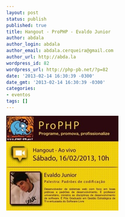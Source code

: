 ```yaml
---
layout: post
status: publish
published: true
title: Hangout - ProPHP - Evaldo Junior
author: abdala
author_login: abdala
author_email: abdala.cerqueira@gmail.com
author_url: http://abda.la
wordpress_id: 82
wordpress_url: http://php-pb.net/?p=82
date: '2013-02-14 16:30:39 -0300'
date_gmt: '2013-02-14 16:30:39 -0300'
categories:
- eventos
tags: []
---
```

<p><img src="/images/prophp2-300x253.jpg" width="300" height="253" /></p>
<p>&nbsp;</p>
